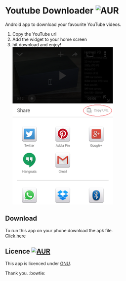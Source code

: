 # Youtube Downloader ![AUR](https://img.shields.io/badge/BUILT%20WITH-Android%20Studio-red.svg)
Android app to download your favourite YouTube videos.  
1. Copy the YouTube url
2. Add the widget to your home screen
3. hit download and enjoy!
![AUR](https://github.com/agarwal-akash/Youtube-Downloader/blob/master/youtube.png)  

## Download
To run this app on your phone download the apk file.  
[Click here](https://github.com/agarwal-akash/Youtube-Downloader/blob/master/app-debug.apk)

## Licence [![AUR](https://img.shields.io/badge/License-GNU-blue.svg)](https://github.com/agarwal-akash/Youtube-Downloader/blob/master/LICENSE)
This app is licenced under [GNU](https://github.com/agarwal-akash/Youtube-Downloader/blob/master/LICENSE).

Thank you. :bowtie:
